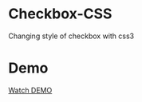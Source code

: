 # Checkbox-CSS
Changing style of checkbox with css3

# Demo
[Watch DEMO](http://anton.temchenko.com.ua/dev/menu.html)
